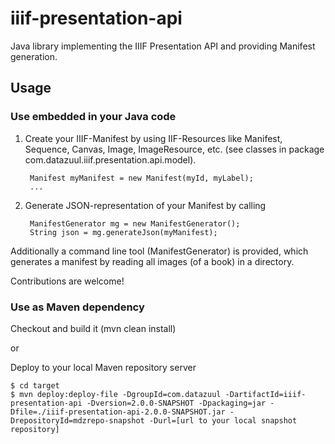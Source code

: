 # iiif-presentation-api
Java library implementing the IIIF Presentation API and providing Manifest generation.

## Usage

### Use embedded in your Java code
1. Create your IIIF-Manifest by using IIF-Resources like Manifest, Sequence, Canvas, Image, ImageResource, etc.
(see classes in package com.datazuul.iiif.presentation.api.model).

        Manifest myManifest = new Manifest(myId, myLabel);
        ...

2. Generate JSON-representation of your Manifest by calling 

        ManifestGenerator mg = new ManifestGenerator();
        String json = mg.generateJson(myManifest);

Additionally a command line tool (ManifestGenerator) is provided, which generates
a manifest by reading all images (of a book) in a directory.

Contributions are welcome!

### Use as Maven dependency
Checkout and build it (mvn clean install)

or

Deploy to your local Maven repository server

    $ cd target
    $ mvn deploy:deploy-file -DgroupId=com.datazuul -DartifactId=iiif-presentation-api -Dversion=2.0.0-SNAPSHOT -Dpackaging=jar -Dfile=./iiif-presentation-api-2.0.0-SNAPSHOT.jar -DrepositoryId=mdzrepo-snapshot -Durl=[url to your local snapshot repository]